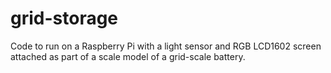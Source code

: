 # grid-storage

Code to run on a Raspberry Pi with a light sensor and RGB LCD1602 screen attached as part of a scale model of a grid-scale battery.